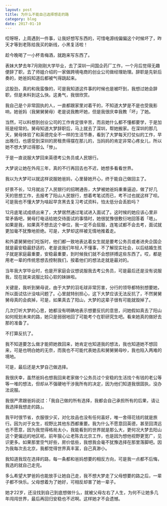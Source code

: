 ```yaml
---
layout: post
title: 为什么不能自己选择想走的路
category: blog
date: 2017-01-10
---
```



哎呀呀，上周遇到一件事，让我好想写东西的，可惜电源线偏偏这个时候坏了，昨天才等到老陈给我买的新线，小黑复活啦！

趁今晚喝了一小杯青梅酒，就跑来写东西了。

表妹大梦去年7月刚刚大学毕业，去了深圳一间国企药厂工作，一个月后觉得无趣便辞了职，去了师姐介绍的一家做跨境电商的创业公司做经理助理。辞职是先斩后奏的，她爸妈知道后都被气得跳起来。

这股劲，真的和我蛮像的，可是我知道这件事的时候也是被吓到，我想过她会辞职，但是未料到这么快。这勇气，我很欣赏。

我自己是个非常固执的人，一直都跟家里对着干的，不知道大梦是不是也受我影响，她爸妈（我舅舅舅母）老是说我教坏她，但是我很庆幸我教「坏」了她。

当然，可以料想到创业公司的工作肯定很辛苦，而且她什么都不懂都要学，于是加班是经常的。舅母知道大梦辞职后，马上就去了深圳，帮她搬家。在深圳的那几天，舅母体验了和英德完全不一样的生活节奏，看到了大梦每天打仗似的工作，早出晚归，也感受到深圳的房租贵得摆在那儿的，当妈妈的肯定非常心疼女儿，所以她不想大梦过得那么「惨」。

于是一直说服大梦回来英德考公务员或人民银行。

大梦说让她在外闯三年，真的不行再回去也不迟，她想多看看世界。

我以为大梦可以就这样说服她爸妈，心里替她开心，终于能自己做回主了。

好景不长，12月就出了人民银行的招聘通告，大梦被她爸妈重重逼迫，做了好几天的思想工作，去报考了阳山人民银行，想着考笔试而已，考不过也就这样了呗。可是我也不懂大梦为啥起早贪黑去复习考试资料，怕太低分会丢脸吗？

12月底笔试成绩出来了，大梦居然通过笔试进入面试了。这时候的她应该心里非常矛盾吧，舅母打电话给她交待面试的事情时，她很犹豫很敷衍地回答着「嗯」。如果是我，如果真不想去这个单位，我一定不会屈服，连笔试都不会去考，面试就更加毫不犹豫地拒绝。可是，大梦却这样被无情地推着走。

和外婆舅舅他们吃饭时，他们都一致地表达着女生就是要考公务员或者进央企国企就是最安稳最舒适的，老是说我们年轻人不懂事，不了解现实社会，以后结婚生孩子就是家庭最重要，安稳最重要，到时候我们就不会想拼搏这些东西了。哎，都是用老一辈的传统思想去控制我们，按着他们的想法走就是最对的。

当年我大学毕业时，也是开家庭会议想说服我去考公务员，可是最后还是没有说服我，现在就来说服比较心软的妹妹啦。

关键是，我听到舅母说，由于大梦的羽毛球非常厉害，分行的领导都特别想要她，所以面试估计没啥问题了。心里就特别担心，这下大梦应该无法反抗了，不然舅舅舅母真的会疯掉，可是，如果真去了阳山，大梦的这辈子很有可能就毁掉了。

几次打听大梦的心思，她都没有明确地表示想要反抗的意思，问她假如真去了阳山如何规划未来的路，她只是弱弱地回了可能考个在职研究生吧。看来她真的做好去那的准备了。

不打算反抗了。

我不知道要怎么做才能把她救回来，她肯定也知道我的想法，我也知道她不想回来，可是也明白她的无奈，而我也不可能代表她去和舅舅舅母吵，我也陷入两难的境地。

可是，最后还是大梦自己做选择。

我很庆幸，虽然爸妈也想我回来老家做个公务员过个安稳的生活找个有钱的老公等等一堆的想法，但却从不强硬地干涉我所有的决定，因为他们知道我很固执，没办法说服。

我很严肃跟爸妈说过：「我自己做的所有选择，我都会自己承担所有的后果，请让我选择我想走的路」。

我平时很节省，衣服很少买，对化妆品也没有任何喜好，唯一舍得花钱的就是旅行。因为对于女生，视野比其他东西都重要。我为什么不愿意回英德，甚至回清远也不愿意，因为我觉得格局太小，我能看到的世界就是那么大，更何况大梦去阳山这个更偏远的地区呢。前年狠心让老陈去北京工作，也是因为想他视野更宽广，见识更多。如果那里空气好些，房价低些，我想我会毫不犹豫选择在那里落脚吧。因为我每次去北京，我都觉得世界真丰富，自己真渺小。

我知道我现在选择的路，每一条都和爸妈想要的相反方向，可是我一点都不后悔，我选的就自己走完。

多么希望大梦爸妈也能放手让她自己走，我不想大梦走了父母想要的路之后，一辈子都不快乐。父母想着为了她好，可相反却害了她一辈子。

她才22岁，还没找到自己到底想做什么，就被父母左右了人生，为何不让她多几年闯闯世界，最后再回归安稳也不迟啊。这样她才不会遗憾。

